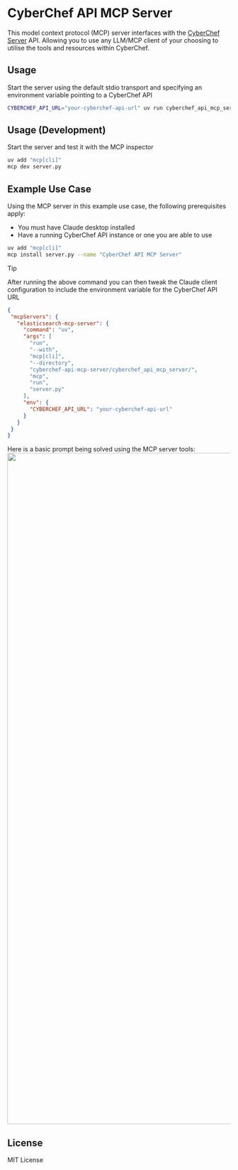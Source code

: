 # CyberChef API MCP Server

This model context protocol (MCP) server interfaces with the [CyberChef Server](https://github.com/gchq/CyberChef-server) API. Allowing you to use any LLM/MCP client of your choosing to utilise the tools and resources within CyberChef.

Usage
---
Start the server using the default stdio transport and specifying an environment variable pointing to a CyberChef API

```bash
CYBERCHEF_API_URL="your-cyberchef-api-url" uv run cyberchef_api_mcp_server
```

Usage (Development)
---
Start the server and test it with the MCP inspector

```bash
uv add "mcp[cli]"
mcp dev server.py
```

Example Use Case
---
Using the MCP server in this example use case, the following prerequisites apply: 
- You must have Claude desktop installed
- Have a running CyberChef API instance or one you are able to use

```bash
uv add "mcp[cli]"
mcp install server.py --name "CyberChef API MCP Server"
```

> [!TIP]
> After running the above command you can then tweak the Claude client configuration to include the environment variable for the CyberChef API URL

```json
{
 "mcpServers": {
   "elasticsearch-mcp-server": {
     "command": "uv",
     "args": [
       "run",
       "--with",
       "mcp[cli]",
       "--directory",
       "cyberchef-api-mcp-server/cyberchef_api_mcp_server/",
       "mcp",
       "run",
       "server.py"
     ],
     "env": {
       "CYBERCHEF_API_URL": "your-cyberchef-api-url"
     }
   }
 }
}
```

Here is a basic prompt being solved using the MCP server tools:
<img width="1511" src="https://github.com/user-attachments/assets/657f52b3-43eb-4c3b-94f1-289fc12817b2" />

License
---
MIT License
